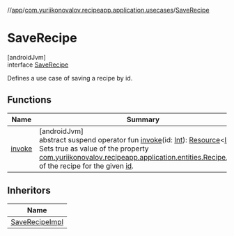 //[app](../../../index.md)/[com.yuriikonovalov.recipeapp.application.usecases](../index.md)/[SaveRecipe](index.md)

# SaveRecipe

[androidJvm]\
interface [SaveRecipe](index.md)

Defines a use case of saving a recipe by id.

## Functions

| Name | Summary |
|---|---|
| [invoke](invoke.md) | [androidJvm]<br>abstract suspend operator fun [invoke](invoke.md)(id: [Int](https://kotlinlang.org/api/latest/jvm/stdlib/kotlin/-int/index.html)): [Resource](../../com.yuriikonovalov.recipeapp.resource/-resource/index.md)&lt;[Int](https://kotlinlang.org/api/latest/jvm/stdlib/kotlin/-int/index.html)&gt;<br>Sets true as value of the property [com.yuriikonovalov.recipeapp.application.entities.Recipe.saved](../../com.yuriikonovalov.recipeapp.application.entities/-recipe/saved.md) of the recipe for the given [id](invoke.md). |

## Inheritors

| Name |
|---|
| [SaveRecipeImpl](../-save-recipe-impl/index.md) |
